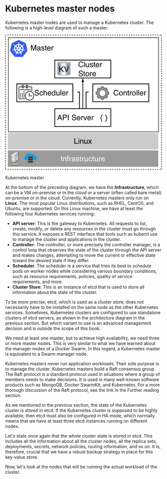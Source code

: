 # Kubernetes master nodes

Kubernetes master nodes are used to manage a Kubernetes cluster. The following is a high-level diagram of such a master:

![m12](./img/m12-k2.png)

Kubernetes master

At the bottom of the preceding diagram, we have the **Infrastructure**, which can be a VM on-premise or in the cloud or a server (often called bare metal) on-premise or in the cloud. Currently, Kubernetes masters only run on **Linux.** The most popular Linux distributions, such as RHEL, CentOS, and Ubuntu, are supported. On this Linux machine, we have at least the following four Kubernetes services running:

- **API server**: This is the gateway to Kubernetes. All requests to list, create, modify, or delete any resources in the cluster must go through this service. It exposes a REST interface that tools such as kubectl use to manage the cluster and applications in the cluster.
- **Controller**: The controller, or more precisely the controller manager, is a control loop that observes the state of the cluster through the API server and makes changes, attempting to move the current or effective state toward the desired state if they differ. 
- **Scheduler**: The scheduler is a service that tries its best to schedule pods on worker nodes while considering various boundary conditions, such as resource requirements, policies, quality of service requirements, and more.
- **Cluster Store**: This is an instance of etcd that is used to store all information about the state of the cluster.

To be more precise, etcd, which is used as a cluster store, does not necessarily have to be installed on the same node as the other Kubernetes services. Sometimes, Kubernetes clusters are configured to use standalone clusters of etcd servers, as shown in the architecture diagram in the previous section. But which variant to use is an advanced management decision and is outside the scope of this book.

We need at least one master, but to achieve high availability, we need three or more master nodes. This is very similar to what we have learned about the manager nodes of a Docker Swarm. In this regard, a Kubernetes master is equivalent to a Swarm manager node.

Kubernetes masters never run application workloads. Their sole purpose is to manage the cluster. Kubernetes masters build a Raft consensus group. The Raft protocol is a standard protocol used in situations where a group of members needs to make decisions. It is used in many well-known software products such as MongoDB, Docker SwarmKit, and Kubernetes. For a more thorough discussion of the Raft protocol, see the link in the Further reading section.

As we mentioned in the previous section, the state of the Kubernetes cluster is stored in etcd. If the Kubernetes cluster is supposed to be highly available, then etcd must also be configured in HA mode, which normally means that we have at least three etcd instances running on different nodes.

Let's state once again that the whole cluster state is stored in etcd. This includes all the information about all the cluster nodes, all the replica sets, deployments, secrets, network policies, routing information, and so on. It is, therefore, crucial that we have a robust backup strategy in place for this key-value store.

Now, let's look at the nodes that will be running the actual workload of the cluster.